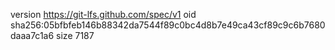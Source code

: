 version https://git-lfs.github.com/spec/v1
oid sha256:05bfbfeb146b88342da7544f89c0bc4d8b7e49ca43cf89c9c6b7680daaa7c1a6
size 7187
